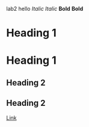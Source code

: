lab2 hello
*Italic*
_Italic_
**Bold**
__Bold__
# Heading 1
Heading 1
=========
## Heading 2
Heading 2
---------
[Link](https://google.com)


